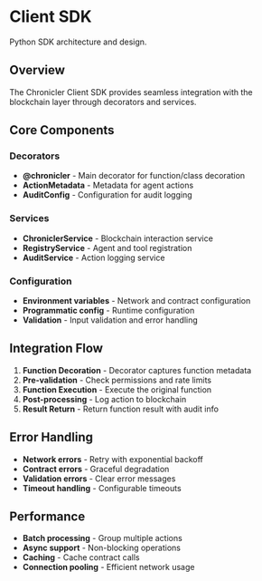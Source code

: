 # Client SDK

Python SDK architecture and design.

## Overview

The Chronicler Client SDK provides seamless integration with the blockchain layer through decorators and services.

## Core Components

### Decorators
- **@chronicler** - Main decorator for function/class decoration
- **ActionMetadata** - Metadata for agent actions
- **AuditConfig** - Configuration for audit logging

### Services
- **ChroniclerService** - Blockchain interaction service
- **RegistryService** - Agent and tool registration
- **AuditService** - Action logging service

### Configuration
- **Environment variables** - Network and contract configuration
- **Programmatic config** - Runtime configuration
- **Validation** - Input validation and error handling

## Integration Flow

1. **Function Decoration** - Decorator captures function metadata
2. **Pre-validation** - Check permissions and rate limits
3. **Function Execution** - Execute the original function
4. **Post-processing** - Log action to blockchain
5. **Result Return** - Return function result with audit info

## Error Handling

- **Network errors** - Retry with exponential backoff
- **Contract errors** - Graceful degradation
- **Validation errors** - Clear error messages
- **Timeout handling** - Configurable timeouts

## Performance

- **Batch processing** - Group multiple actions
- **Async support** - Non-blocking operations
- **Caching** - Cache contract calls
- **Connection pooling** - Efficient network usage